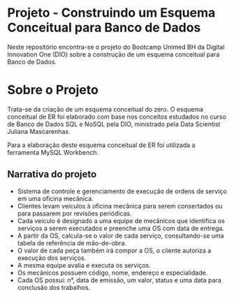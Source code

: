 # Projeto - Construindo um Esquema Conceitual para Banco de Dados

Neste repositório encontra-se o projeto do Bootcamp Unimed BH da Digital Innovation One (DIO) sobre a construção de um esquema conceitual para Banco de Dados.

# Sobre o Projeto

Trata-se da criação de um esquema conceitual do zero. O esquema conceitual de ER foi elaborado com base nos conceitos estudados no curso de Banco de Dados SQL e NoSQL pela DIO, ministrado pela Data Scientist Juliana Mascarenhas.

Para a elaboração deste esquema conceitual de ER foi utilizada a ferramenta MySQL Workbench.

## Narrativa do projeto

* Sistema de controle e gerenciamento de execução de ordens de serviço em uma oficina mecânica.
* Clientes levam veículos à oficina mecânica para serem consertados ou para passarem por revisões  periódicas.
* Cada veículo é designado a uma equipe de mecânicos que identifica os serviços a serem executados e preenche uma OS com data de entrega.
* A partir da OS, calcula-se o valor de cada serviço, consultando-se uma tabela de referência de mão-de-obra.
* O valor de cada peça também irá compor a OS, o cliente autoriza a execução dos serviços.
* A mesma equipe avalia e executa os serviços.
* Os mecânicos possuem código, nome, endereço e especialidade.
* Cada OS possui: n°, data de emissão, um valor, status e uma data para conclusão dos trabalhos.